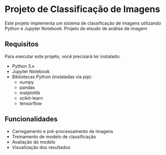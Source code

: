 # Projeto de Classificação de Imagens

Este projeto implementa um sistema de classificação de imagens utilizando Python e Jupyter Notebook.
Projeto de etsudo de análise de imagem

## Requisitos

Para executar este projeto, você precisará ter instalado:

- Python 3.x
- Jupyter Notebook
- Bibliotecas Python (instaladas via pip):
  - numpy
  - pandas
  - matplotlib
  - scikit-learn
  - tensorflow
    
## Funcionalidades

- Carregamento e pré-processamento de imagens
- Treinamento de modelo de classificação
- Avaliação do modelo
- Visualização dos resultados
